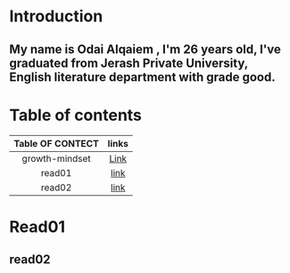 # Introduction

## My name is Odai Alqaiem , I'm 26 years old, I've graduated from Jerash Private University, English literature department with grade good.       

# Table of contents
| Table OF CONTECT      | links| 
| :---:       |    :----:   |
|  growth-mindset  | [Link](https://odaialqaiem.github.io/Reading-notes/growth-mindset)       | 
|read01   |      [link](https://odaialqaiem.github.io/Reading-notes/Read01)   | 
|  read02  |      [link](https://odaialqaiem.github.io/Reading-notes/Read02)  | 

# Read01
## read02
